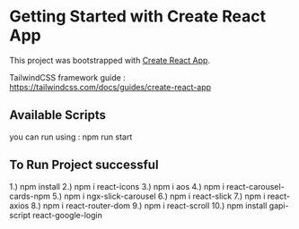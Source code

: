 # Getting Started with Create React App

This project was bootstrapped with [Create React App](https://github.com/facebook/create-react-app).

TailwindCSS framework guide : https://tailwindcss.com/docs/guides/create-react-app

## Available Scripts

 you can run using : npm run start

 ## To Run Project successful
1.) npm install
2.) npm i react-icons
3.) npm i aos
4.) npm i react-carousel-cards-npm
5.) npm i ngx-slick-carousel
6.) npm i react-slick
7.) npm i react-axios
8.) npm i react-router-dom
9.) npm i react-scroll
10.) npm install gapi-script react-google-login

